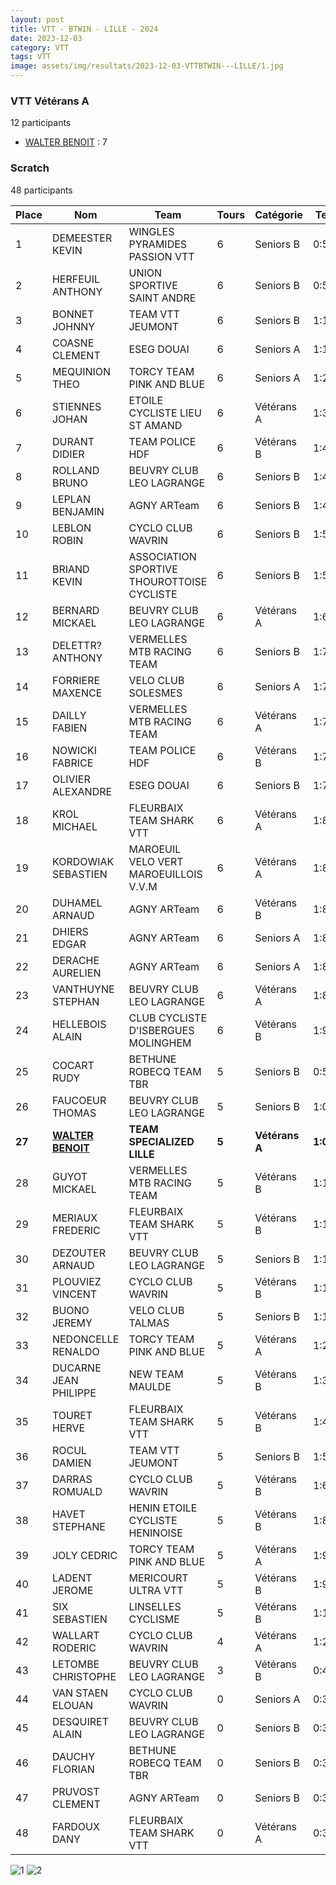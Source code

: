 ```yaml
---
layout: post
title: VTT - BTWIN - LILLE - 2024
date: 2023-12-03
category: VTT
tags: VTT
image: assets/img/resultats/2023-12-03-VTTBTWIN---LILLE/1.jpg
---
```


### VTT Vétérans A
12 participants
- [WALTER BENOIT](https://teamspecializedlille.github.io/works/walterbenoit) : 7

### Scratch
48 participants

| Place | Nom | Team | Tours | Catégorie | Temps |
|---|---|---|---|---|---|
| 1 | DEMEESTER KEVIN | WINGLES PYRAMIDES PASSION VTT | 6 | Seniors B | 0:59:27 | 
| 2 | HERFEUIL ANTHONY | UNION SPORTIVE SAINT ANDRE | 6 | Seniors B | 0:59:27 | 
| 3 | BONNET JOHNNY | TEAM VTT JEUMONT | 6 | Seniors B | 1:1:36 | 
| 4 | COASNE CLEMENT | ESEG DOUAI | 6 | Seniors A | 1:1:39 | 
| 5 | MEQUINION THEO | TORCY TEAM PINK AND BLUE | 6 | Seniors A | 1:2:31 | 
| 6 | STIENNES JOHAN | ETOILE CYCLISTE LIEU ST AMAND | 6 | Vétérans A | 1:3:6 | 
| 7 | DURANT DIDIER | TEAM POLICE HDF | 6 | Vétérans B | 1:4:9 | 
| 8 | ROLLAND BRUNO | BEUVRY CLUB LEO LAGRANGE | 6 | Seniors B | 1:4:11 | 
| 9 | LEPLAN BENJAMIN | AGNY ARTeam | 6 | Seniors B | 1:4:53 | 
| 10 | LEBLON ROBIN | CYCLO CLUB WAVRIN | 6 | Seniors B | 1:5:13 | 
| 11 | BRIAND KEVIN | ASSOCIATION SPORTIVE THOUROTTOISE CYCLISTE | 6 | Seniors B | 1:5:24 | 
| 12 | BERNARD MICKAEL | BEUVRY CLUB LEO LAGRANGE | 6 | Vétérans A | 1:6:50 | 
| 13 | DELETTR? ANTHONY | VERMELLES MTB RACING TEAM | 6 | Seniors B | 1:7:8 | 
| 14 | FORRIERE MAXENCE | VELO CLUB SOLESMES | 6 | Seniors A | 1:7:20 | 
| 15 | DAILLY FABIEN | VERMELLES MTB RACING TEAM | 6 | Vétérans A | 1:7:27 | 
| 16 | NOWICKI FABRICE | TEAM POLICE HDF | 6 | Vétérans B | 1:7:29 | 
| 17 | OLIVIER ALEXANDRE | ESEG DOUAI | 6 | Seniors B | 1:7:51 | 
| 18 | KROL MICHAEL | FLEURBAIX TEAM SHARK VTT | 6 | Vétérans A | 1:8:1 | 
| 19 | KORDOWIAK SEBASTIEN | MAROEUIL VELO VERT MAROEUILLOIS V.V.M | 6 | Vétérans A | 1:8:2 | 
| 20 | DUHAMEL ARNAUD | AGNY ARTeam | 6 | Vétérans B | 1:8:22 | 
| 21 | DHIERS EDGAR | AGNY ARTeam | 6 | Seniors A | 1:8:23 | 
| 22 | DERACHE AURELIEN | AGNY ARTeam | 6 | Seniors A | 1:8:38 | 
| 23 | VANTHUYNE STEPHAN | BEUVRY CLUB LEO LAGRANGE | 6 | Vétérans A | 1:8:42 | 
| 24 | HELLEBOIS ALAIN | CLUB CYCLISTE D'ISBERGUES MOLINGHEM | 6 | Vétérans B | 1:9:34 | 
| 25 | COCART RUDY | BETHUNE ROBECQ TEAM TBR | 5 | Seniors B | 0:59:48 | 
| 26 | FAUCOEUR THOMAS | BEUVRY CLUB LEO LAGRANGE | 5 | Seniors B | 1:0:0 | 
| **27** | **[WALTER BENOIT](https://teamspecializedlille.github.io/works/walterbenoit)** | **TEAM SPECIALIZED LILLE** | **5** | **Vétérans A** | **1:0:3** | 
| 28 | GUYOT MICKAEL | VERMELLES MTB RACING TEAM | 5 | Vétérans B | 1:1:15 | 
| 29 | MERIAUX FREDERIC | FLEURBAIX TEAM SHARK VTT | 5 | Vétérans B | 1:1:21 | 
| 30 | DEZOUTER ARNAUD | BEUVRY CLUB LEO LAGRANGE | 5 | Seniors B | 1:1:40 | 
| 31 | PLOUVIEZ VINCENT | CYCLO CLUB WAVRIN | 5 | Vétérans B | 1:1:42 | 
| 32 | BUONO JEREMY | VELO CLUB TALMAS | 5 | Seniors B | 1:1:58 | 
| 33 | NEDONCELLE RENALDO | TORCY TEAM PINK AND BLUE | 5 | Vétérans A | 1:2:31 | 
| 34 | DUCARNE JEAN PHILIPPE | NEW TEAM MAULDE | 5 | Vétérans B | 1:3:27 | 
| 35 | TOURET HERVE | FLEURBAIX TEAM SHARK VTT | 5 | Vétérans B | 1:4:15 | 
| 36 | ROCUL DAMIEN | TEAM VTT JEUMONT | 5 | Seniors B | 1:5:28 | 
| 37 | DARRAS ROMUALD | CYCLO CLUB WAVRIN | 5 | Vétérans B | 1:6:41 | 
| 38 | HAVET STEPHANE | HENIN ETOILE CYCLISTE HENINOISE | 5 | Vétérans B | 1:8:35 | 
| 39 | JOLY CEDRIC | TORCY TEAM PINK AND BLUE | 5 | Vétérans A | 1:9:38 | 
| 40 | LADENT JEROME | MERICOURT ULTRA VTT | 5 | Vétérans B | 1:9:38 | 
| 41 | SIX SEBASTIEN | LINSELLES CYCLISME | 5 | Vétérans B | 1:10:59 | 
| 42 | WALLART RODERIC | CYCLO CLUB WAVRIN | 4 | Vétérans A | 1:2:41 | 
| 43 | LETOMBE CHRISTOPHE | BEUVRY CLUB LEO LAGRANGE | 3 | Vétérans B | 0:41:31 | 
| 44 | VAN STAEN ELOUAN | CYCLO CLUB WAVRIN | 0 | Seniors A | 0:38:53 | 
| 45 | DESQUIRET ALAIN | BEUVRY CLUB LEO LAGRANGE | 0 | Seniors B | 0:38:53 | 
| 46 | DAUCHY FLORIAN | BETHUNE ROBECQ TEAM TBR | 0 | Seniors B | 0:38:53 | 
| 47 | PRUVOST CLEMENT | AGNY ARTeam | 0 | Seniors B | 0:38:53 | 
| 48 | FARDOUX DANY | FLEURBAIX TEAM SHARK VTT | 0 | Vétérans A | 0:38:53 | 

![1](http://teamspecializedlille.github.io/assets/img/resultats/2023-12-03-VTTBTWIN---LILLE/1.jpg)
![2](http://teamspecializedlille.github.io/assets/img/resultats/2023-12-03-VTTBTWIN---LILLE/2.jpg)
